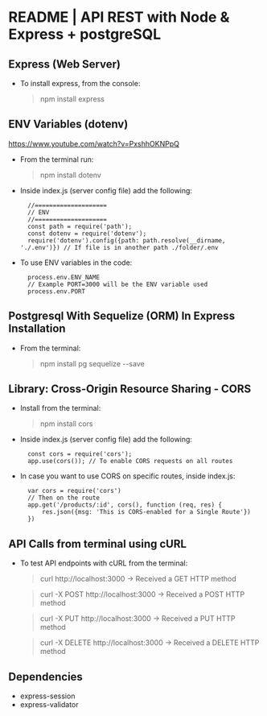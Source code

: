 # README | API REST with Node & Express + postgreSQL

## Express (Web Server)
* To install express, from the console:
    > npm install express

## ENV Variables (dotenv)
https://www.youtube.com/watch?v=PxshhOKNPpQ
* From the terminal run:
    
    > npm install dotenv

* Inside index.js (server config file) add the following:
    
        //====================
        // ENV
        //====================
        const path = require('path');
        const dotenv = require('dotenv');
        require('dotenv').config({path: path.resolve(__dirname, './.env')}) // If file is in another path ./folder/.env

* To use ENV variables in the code:

        process.env.ENV_NAME
        // Example PORT=3000 will be the ENV variable used
        process.env.PORT

## Postgresql With Sequelize (ORM) In Express Installation
* From the terminal:
    
    > npm install pg sequelize --save

## Library: Cross-Origin Resource Sharing - CORS
* Install from the terminal:
    
    > npm install cors

* Inside index.js (server config file) add the following:

        const cors = require('cors');
        app.use(cors()); // To enable CORS requests on all routes

* In case you want to use CORS on specific routes, inside index.js:

        var cors = require('cors')
        // Then on the route
        app.get('/products/:id', cors(), function (req, res) {
            res.json({msg: 'This is CORS-enabled for a Single Route'})
        })
        
## API Calls from terminal using cURL
* To test API endpoints with cURL from the terminal:

    > curl http://localhost:3000
    > -> Received a GET HTTP method

    > curl -X POST http://localhost:3000
    > -> Received a POST HTTP method

    > curl -X PUT http://localhost:3000
    > -> Received a PUT HTTP method

    > curl -X DELETE http://localhost:3000
    > -> Received a DELETE HTTP method

## Dependencies
* express-session
* express-validator